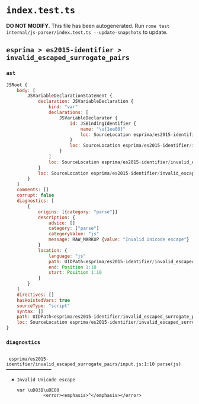 # `index.test.ts`

**DO NOT MODIFY**. This file has been autogenerated. Run `rome test internal/js-parser/index.test.ts --update-snapshots` to update.

## `esprima > es2015-identifier > invalid_escaped_surrogate_pairs`

### `ast`

```javascript
JSRoot {
	body: [
		JSVariableDeclarationStatement {
			declaration: JSVariableDeclaration {
				kind: "var"
				declarations: [
					JSVariableDeclarator {
						id: JSBindingIdentifier {
							name: "\u{1ee00}"
							loc: SourceLocation esprima/es2015-identifier/invalid_escaped_surrogate_pairs/input.js 1:4-1:16 (\u{1ee00})
						}
						loc: SourceLocation esprima/es2015-identifier/invalid_escaped_surrogate_pairs/input.js 1:4-1:16
					}
				]
				loc: SourceLocation esprima/es2015-identifier/invalid_escaped_surrogate_pairs/input.js 1:0-1:16
			}
			loc: SourceLocation esprima/es2015-identifier/invalid_escaped_surrogate_pairs/input.js 1:0-1:16
		}
	]
	comments: []
	corrupt: false
	diagnostics: [
		{
			origins: [{category: "parse"}]
			description: {
				advice: []
				category: ["parse"]
				categoryValue: "js"
				message: RAW_MARKUP {value: "Invalid Unicode escape"}
			}
			location: {
				language: "js"
				path: UIDPath<esprima/es2015-identifier/invalid_escaped_surrogate_pairs/input.js>
				end: Position 1:10
				start: Position 1:10
			}
		}
	]
	directives: []
	hasHoistedVars: true
	sourceType: "script"
	syntax: []
	path: UIDPath<esprima/es2015-identifier/invalid_escaped_surrogate_pairs/input.js>
	loc: SourceLocation esprima/es2015-identifier/invalid_escaped_surrogate_pairs/input.js 1:0-2:0
}
```

### `diagnostics`

```

 esprima/es2015-identifier/invalid_escaped_surrogate_pairs/input.js:1:10 parse(js) ━━━━━━━━━━━━━━━━━

  ✖ Invalid Unicode escape

    var \uD83B\uDE00
              <error><emphasis>^</emphasis></error>


```
